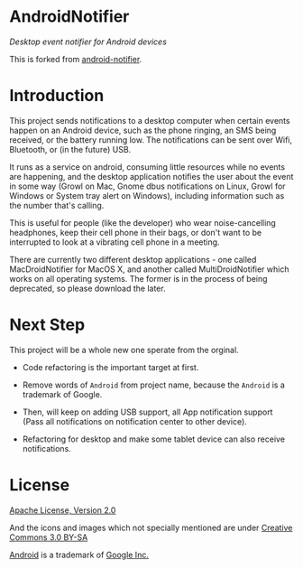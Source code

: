 # AndroidNotifier
_Desktop event notifier for Android devices_

This is forked from [android-notifier](http://code.google.com/p/android-notifier/).

# Introduction

This project sends notifications to a desktop computer when certain events happen on an Android device, such as the phone ringing, an SMS being received, or the battery running low. The notifications can be sent over Wifi, Bluetooth, or (in the future) USB.

It runs as a service on android, consuming little resources while no events are happening, and the desktop application notifies the user about the event in some way (Growl on Mac, Gnome dbus notifications on Linux, Growl for Windows or System tray alert on Windows), including information such as the number that's calling.

This is useful for people (like the developer) who wear noise-cancelling headphones, keep their cell phone in their bags, or don't want to be interrupted to look at a vibrating cell phone in a meeting.

There are currently two different desktop applications - one called MacDroidNotifier for MacOS X, and another called MultiDroidNotifier which works on all operating systems. The former is in the process of being deprecated, so please download the later.

# Next Step

This project will be a whole new one sperate from the orginal.

* Code refactoring is the important target at first.

* Remove words of `Android` from project name, because the `Android` is a trademark of Google.

* Then, will keep on adding USB support, all App notification support (Pass all notifications on notification center to other device).

* Refactoring for desktop and make some tablet device can also receive notifications.

# License

[Apache License, Version 2.0](http://www.apache.org/licenses/LICENSE-2.0)

And the icons and images which not specially mentioned are under [Creative Commons 3.0 BY-SA](http://creativecommons.org/licenses/by-sa/3.0/)

[Android](http://www.android.com/) is a trademark of [Google Inc.](http://www.google.com/)
